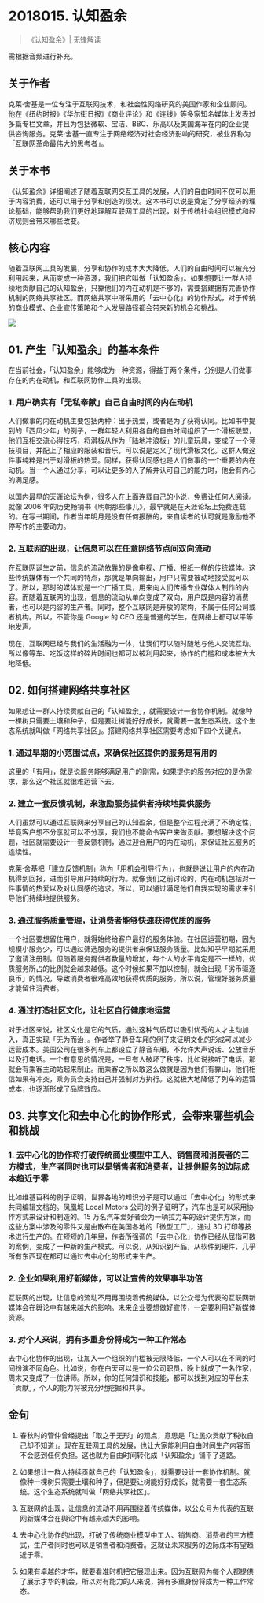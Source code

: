 # 2018015. 认知盈余
> 《认知盈余》| 无锋解读

需根据音频进行补充。

## 关于作者

克莱·舍基是一位专注于互联网技术，和社会性网络研究的美国作家和企业顾问。他在《纽约时报》《华尔街日报》《商业评论》和《连线》等多家知名媒体上发表过多篇专栏文章，并且为包括微软、宝洁、BBC、乐高以及美国海军在内的企业提供咨询服务。克莱·舍基一直专注于网络经济对社会经济影响的研究，被业界称为「互联网革命最伟大的思考者」。 

## 关于本书

《认知盈余》详细阐述了随着互联网交互工具的发展，人们的自由时间不仅可以用于内容消费，还可以用于分享和创造的现状。这本书可以说是奠定了分享经济的理论基础，能够帮助我们更好地理解互联网工具的出现，对于传统社会组织模式和经济规则会带来哪些改变。

## 核心内容

随着互联网工具的发展，分享和协作的成本大大降低，人们的自由时间可以被充分利用起来，从而变成一种资源，我们把它叫做「认知盈余」。如果想要让一群人持续地贡献自己的认知盈余，只靠他们的内在动机是不够的，需要搭建拥有完善协作机制的网络共享社区。而网络共享中所采用的「去中心化」的协作形式，对于传统的商业模式、企业宣传策略和个人发展路径都会带来新的机会和挑战。

![](https://raw.githubusercontent.com/dalong0514/selfstudy/master/图片链接/听书/2018015.jpg)

## 01. 产生「认知盈余」的基本条件

在当前社会，「认知盈余」能够成为一种资源，得益于两个条件，分别是人们做事存在的内在动机，和互联网协作工具的出现。

### 1. 用户确实有「无私奉献」自己自由时间的内在动机

人们做事的内在动机主要包括两种：出于热爱，或者是为了获得认同。比如书中提到的「西风少年」的例子，一群年轻人利用各自的自由时间组织了一个滑板联盟，他们互相交流心得技巧，将滑板从作为「陆地冲浪板」的儿童玩具，变成了一个竞技项目，并配上了相应的服装和音乐，可以说是定义了现代滑板文化。这群人做这件事纯粹是出于对滑板的热爱。同样，获得认同感也是人们做事的一个重要的内在动机。当一个人通过分享，可以让更多的人了解并认可自己的能力时，他会有内心的满足感。

以国内最早的天涯论坛为例，很多人在上面连载自己的小说，免费让任何人阅读。就像 2006 年的历史畅销书《明朝那些事儿》，最早就是在天涯论坛上免费连载的。在写书期间，作者当年明月是没有任何报酬的，来自读者的认可就是激励他不停写作的主要动力。

### 2. 互联网的出现，让信息可以在任意网络节点间双向流动

在互联网诞生之前，信息的流动依靠的是像电视、广播、报纸一样的传统媒体。这些传统媒体有一个共同的特点，那就是单向输出，用户只需要被动地接受就可以了。所以，那时的媒体就是一个广播工具，用来向人们传播专业媒体人制作的内容。而随着互联网的出现，信息的流动从单向变成了双向，用户既是内容的消费者，也可以是内容的生产者。同时，整个互联网是开放的架构，不属于任何公司或者机构。所以，不管你是 Google 的 CEO 还是普通的学生，在网络上都可以平等地发声。

现在，互联网已经与我们的生活融为一体，让我们可以随时随地与他人交流互动。所以像等车、吃饭这样的碎片时间也都可以被利用起来，协作的门槛和成本被大大地降低。

## 02. 如何搭建网络共享社区

如果想让一群人持续贡献自己的「认知盈余」，就需要设计一套协作机制。就像种一棵树只需要土壤和种子，但是要让树能好好成长，就需要一套生态系统。这个生态系统就叫做「网络共享社区」。搭建网络共享社区需要考虑如下四个关键点。

### 1. 通过早期的小范围试点，来确保社区提供的服务是有用的

这里的「有用」，就是说服务能够满足用户的刚需，如果提供的服务对应的是伪需求，那么这个社区就很难运营下去。

### 2. 建立一套反馈机制，来激励服务提供者持续地提供服务

人们虽然可以通过互联网来分享自己的认知盈余，但是整个过程充满了不确定性，毕竟客户想不分享就可以不分享，我们也不能命令客户来做贡献。要想解决这个问题，社区就需要设计一套反馈机制，通过迎合用户的内在动机，来保证社区服务的连续性。

克莱·舍基把「建立反馈机制」称为「用机会引导行为」，也就是说让用户的内在动机得到回报，进而引导用户持续的行为。就像我们之前讨论的，内在动机包括对一件事情的热爱以及对认同感的追求。所以，可以通过满足他们自我实现的需求来引导他们持续地提供服务。

### 3. 通过服务质量管理，让消费者能够快速获得优质的服务

一个社区要想留住用户，就得始终给客户最好的服务体验。在社区运营初期，因为规模小服务少，可以通过筛选服务的提供者来保证服务质量。比如知乎早期就采用了邀请注册制。但随着服务提供者数量的增加，每个人的水平肯定是不一样的，优质服务所占的比例就会越来越低。这个时候如果不加以控制，就会出现「劣币驱逐良币」的情况，导致消费者很难高效地获得优质的服务。所以说，管理好服务质量才能留住消费者。

### 4. 通过打造社区文化，让社区自行健康地运营

对于社区来说，社区文化是它的气质，通过这种气质可以吸引优秀的人才主动加入，真正实现「无为而治」。作者举了静音车厢的例子来证明文化的形成可以减少运营成本。美国公司在很多列车上都设立了静音车厢，不允许大声说话、公放音乐以及打电话。一个有意思的情况是，一旦有人破坏了秩序，比如说接听了电话，那就会有乘客主动站起来制止。而乘客之所以敢这么做就是因为他们有靠山，他们相信如果有冲突，乘务员会支持自己并强制对方执行。这就极大地降低了列车的运营成本，也逐渐形成了品牌效应。

## 03. 共享文化和去中心化的协作形式，会带来哪些机会和挑战

### 1. 去中心化的协作将打破传统商业模型中工人、销售商和消费者的三方模式，生产者同时也可以是销售者和消费者，让提供服务的边际成本趋近于零

比如维基百科的例子证明，世界各地的知识分子是可以通过「去中心化」的形式来共同编辑文档的。凤凰城 Local Motors 公司的例子证明了，汽车也是可以采用协作方式来设计和制造的。15 万名汽车爱好者会为一辆拉力车的设计提供方案，而这些方案中涉及的零件又是由散布在美国各地的「微型工厂」，通过 3D 打印等技术进行生产的。在短短的几年里，作者所强调的「去中心化」协作已经从屈指可数的案例，变成了一种新的生产模式。可以说，从知识到产品，从软件到硬件，几乎所有东西现在都可以通过去中心化的形式来生产。 

### 2. 企业如果利用好新媒体，可以让宣传的效果事半功倍

互联网的出现，让信息的流动不用再围绕着传统媒体，以公众号为代表的互联网新媒体会在舆论中有越来越大的影响。未来企业要想做好宣传，一定要利用好新媒体资源。

### 3. 对个人来说，拥有多重身份将成为一种工作常态

去中心化协作的出现，让加入一个组织的门槛被无限降低，一个人可以在不同的时间扮演不同角色。比如说，你在白天可以是一位公司职员，晚上就成了一名作家，周末又变成了一位讲师。所以，你的任何知识和技能，都可以找到对应的平台来「贡献」，个人的能力将被充分地挖掘和共享。

## 金句

1. 春秋时的管仲曾经提出「取之于无形」的观点，意思是「让民众贡献了税收自己却不知道」。现在互联网工具的发展，也让大家能利用自由时间生产内容而不会感到任何负担。这也就为自由时间转化成「认知盈余」铺平了道路。

2. 如果想让一群人持续贡献自己的「认知盈余」，就需要设计一套协作机制。就像种一棵树只需要土壤和种子，但是要让树能好好成长，就需要一套生态系统。这个生态系统就叫做「网络共享社区」。

3. 互联网的出现，让信息的流动不用再围绕着传统媒体，以公众号为代表的互联网新媒体会在舆论中有越来越大的影响。

4. 去中心化协作的出现，打破了传统商业模型中工人、销售商、消费者的三方模式，生产者同时也可以是销售者和消费者。这就让未来服务的边际成本有望趋近于零。

5. 如果有卓越的才华，就要看准时机把它展现出来。因为互联网为每个人都提供了展示才华的机会，所以对有能力的人来说，拥有多重身份将成为一种工作常态。

